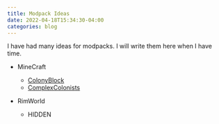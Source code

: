 ```yaml
---
title: Modpack Ideas
date: 2022-04-18T15:34:30-04:00
categories: blog
---
```

I have had many ideas for modpacks. I will write them here when I have time.

- MineCraft
  - [ColonyBlock](colony-block)
  - [ComplexColonists](complex-colonists)

- RimWorld
  - HIDDEN
